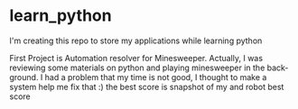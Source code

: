 # learn_python
I'm creating this repo to store my applications while learning python

First Project is Automation resolver for Minesweeper. Actually, I was reviewing some materials on python and playing minesweeper in the back-ground. I had a problem that my time is not good, I thought to make a system help me fix that :) the best score is snapshot of my and robot best score
